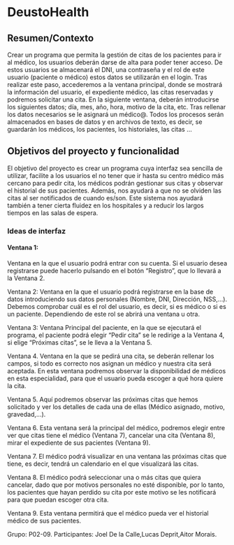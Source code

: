 # DeustoHealth
## Resumen/Contexto

Crear un programa que permita la gestión de citas de los pacientes para ir al médico, los usuarios deberán darse de alta para poder tener acceso. De estos usuarios se almacenará el DNI, una contraseña y el rol de este usuario (paciente o médico) estos datos se utilizarán en el login. Tras realizar este paso, accederemos a la ventana principal, donde se mostrará la información del usuario, el expediente médico, las citas reservadas y podremos solicitar una cita. En la siguiente ventana, deberán introducirse los siguientes datos; día, mes, año, hora, motivo de la cita, etc. Tras rellenar los datos necesarios se le asignará un médico@. Todos los procesos serán almacenados en bases de datos y en archivos de texto, es decir, se guardarán los médicos, los pacientes, los historiales, las citas … 

## Objetivos del proyecto y funcionalidad

El objetivo del proyecto es crear un programa cuya interfaz sea sencilla de utilizar, facilite a los usuarios el no tener que ir hasta su centro médico más cercano para pedir cita, los médicos podrán gestionar sus citas y observar el historial de sus pacientes. Además, nos ayudará a que no se olviden las citas al ser notificados de cuando es/son.
Este sistema nos ayudará también a tener cierta fluidez en los hospitales y a reducir los largos tiempos en las salas de espera.

### Ideas de interfaz

#### Ventana 1: 
Ventana en la que el usuario podrá entrar con su cuenta. Si el usuario desea registrarse puede hacerlo pulsando en el botón
“Registro”, que lo llevará a la Ventana 2.



Ventana 2: Ventana en la que el usuario podrá registrarse en la base de datos introduciendo sus datos personales (Nombre, DNI,
Dirección, NSS,...).
Debemos comprobar cuál es el rol del usuario, es decir, si es médico o si es un paciente. Dependiendo de este rol se abrirá una
ventana u otra.

Ventana 3: Ventana Principal  del paciente, en la que se ejecutará el programa, el paciente podrá elegir “Pedir cita” se le redirige
a la Ventana 4, si elige “Próximas citas”, se le lleva a la Ventana 5.

Ventana 4. Ventana en la que se pedirá una cita, se deberán rellenar los campos, si todo es correcto nos asignan un médico y nuestra
cita será aceptada. En esta ventana podremos observar la disponibilidad de médicos en esta especialidad, para que el usuario pueda 
escoger a qué hora quiere la cita.

Ventana 5. Aquí podremos observar las próximas citas que hemos solicitado y ver los detalles de cada una de ellas (Médico asignado,
motivo, gravedad,...). 

Ventana 6. Esta ventana será la principal del médico, podremos elegir entre ver que citas tiene el médico (Ventana 7), 
cancelar una cita (Ventana 8), mirar el expediente de sus pacientes (Ventana 9).

Ventana 7. El médico podrá visualizar en una ventana las próximas citas que tiene, es decir, tendrá un calendario en el
que visualizará las citas.



Ventana 8. El médico podrá seleccionar una o más citas que quiera cancelar, dado que por motivos personales no esté disponible,
por lo tanto, los pacientes que hayan perdido su cita por este motivo se les notificará para que puedan escoger otra cita.

Ventana 9. Esta ventana permitirá que el médico pueda ver el historial médico de sus pacientes. 













Grupo: P02-09.
Participantes: Joel De la Calle,Lucas Deprit,Aitor Morais.
